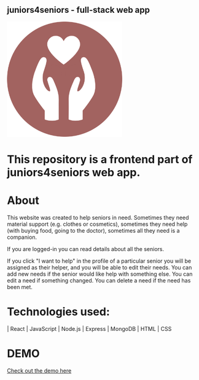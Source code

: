 ## juniors4seniors - full-stack web app

<img width="300" alt="" src="./src/images/logo.png">

# This repository is a frontend part of juniors4seniors web app.

# About

This website was created to help seniors in need.
Sometimes they need material support (e.g. clothes or cosmetics), sometimes they need help (with buying food, going to the doctor), sometimes all they need is a companion.

If you are logged-in you can read details about all the seniors.

If you click "I want to help" in the profile of a particular senior you will be assigned as their helper, and you will be able to edit their needs. You can add new needs if the senior would like help with something else. You can edit a need if something changed. You can delete a need if the need has been met.

# Technologies used: 

| React | JavaScript | Node.js | Express | MongoDB | HTML | CSS 

# DEMO

[Check out the demo here](https://juniors4seniors.netlify.app)
